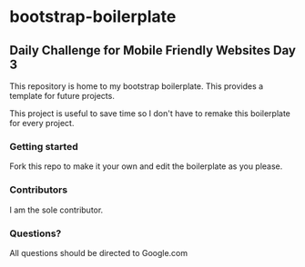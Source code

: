 # bootstrap-boilerplate
## Daily Challenge for Mobile Friendly Websites Day 3
This repository is home to my bootstrap boilerplate. This provides a template for future projects.

This project is useful to save time so I don't have to remake this boilerplate for every project. 

### Getting started
Fork this repo to make it your own and edit the boilerplate as you please. 

### Contributors
I am the sole contributor.

### Questions?
All questions should be directed to Google.com